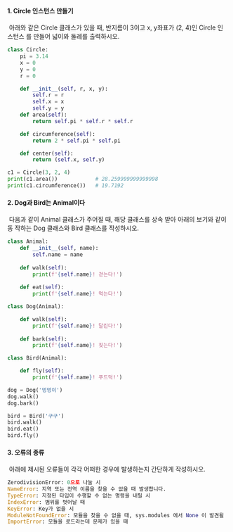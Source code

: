 #### 1. Circle 인스턴스 만들기

​	아래와 같은 Circle 클래스가 있을 때, 반지름이 3이고 x, y좌표가 (2, 4)인 Circle 인스턴스	를 만들어 넓이와 둘레를 출력하시오.

```python
class Circle:
    pi = 3.14
    x = 0
    y = 0
    r = 0

    def __init__(self, r, x, y):
        self.r = r
        self.x = x
        self.y = y
    def area(self):
        return self.pi * self.r * self.r

    def circumference(self):
        return 2 * self.pi * self.pi

    def center(self):
        return (self.x, self.y)

c1 = Circle(3, 2, 4)
print(c1.area())			# 28.259999999999998
print(c1.circumference())	# 19.7192
```



#### 2. Dog과 Bird는 Animal이다

​	다음과 같이 Animal 클래스가 주어질 때, 해당 클래스를 상속 받아 아래의 보기와 같이 동	작하는 Dog 클래스와 Bird 클래스를 작성하시오.

```python
class Animal:
    def __init__(self, name):
        self.name = name
       
    def walk(self):
        print(f'{self.name}! 걷는다!')
        
    def eat(self):
        print(f'{self.name}! 먹는다!')

class Dog(Animal):

    def walk(self):
        print(f'{self.name}! 달린다!')
    
    def bark(self):
        print(f'{self.name}! 짖는다!')

class Bird(Animal):

    def fly(self):
        print(f'{self.name}! 푸드덕!')

dog = Dog('멍멍이')
dog.walk()
dog.bark()

bird = Bird('구구')
bird.walk()
bird.eat()
bird.fly()
```



#### 3. 오류의 종류

​	아래에 제시된 오류들이 각각 어떠한 경우에 발생하는지 간단하게 작성하시오.

```python
ZerodivisionError: 0으로 나눌 시
NameError: 지역 또는 전역 이름을 찾을 수 없을 때 발생합니다.
TypeError: 지정된 타입이 수행할 수 없는 명령을 내릴 시
IndexError: 범위를 벗어날 때
KeyError: Key가 없을 시
ModuleNotFoundError: 모듈을 찾을 수 없을 때, sys.modules 에서 None 이 발견될 					   때도 발생
ImportError: 모듈을 로드라는데 문제가 있을 때
```

